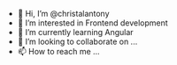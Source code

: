 - 👋 Hi, I’m @christalantony
- 👀 I’m interested in Frontend development 
- 🌱 I’m currently learning Angular 
- 💞️ I’m looking to collaborate on ...
- 📫 How to reach me ...

<!---
christalantony/christalantony is a ✨ special ✨ repository because its `README.md` (this file) appears on your GitHub profile.
You can click the Preview link to take a look at your changes.
--->

